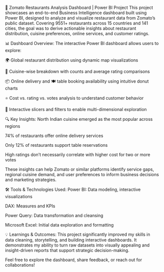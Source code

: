 🚀 Zomato Restaurants Analysis Dashboard | Power BI Project
This project showcases an end-to-end Business Intelligence dashboard built using Power BI, designed to analyze and visualize restaurant data from Zomato’s public dataset. Covering 9551+ restaurants across 15 countries and 141 cities, the goal was to derive actionable insights about restaurant distribution, cuisine preferences, online services, and customer ratings.

📊 Dashboard Overview:
The interactive Power BI dashboard allows users to explore:

🌍 Global restaurant distribution using dynamic map visualizations

🍝 Cuisine-wise breakdown with counts and average rating comparisons

📦 Online delivery and 🍽️ table booking availability using intuitive donut charts

⭐ Cost vs. rating vs. votes analysis to understand customer behavior

🔄 Interactive slicers and filters to enable multi-dimensional exploration

🔍 Key Insights:
North Indian cuisine emerged as the most popular across regions

74% of restaurants offer online delivery services

Only 12% of restaurants support table reservations

High ratings don’t necessarily correlate with higher cost for two or more votes

These insights can help Zomato or similar platforms identify service gaps, regional cuisine demand, and user preferences to inform business decisions and marketing strategies.

🛠 Tools & Technologies Used:
Power BI: Data modeling, interactive visualizations

DAX: Measures and KPIs

Power Query: Data transformation and cleansing

Microsoft Excel: Initial data exploration and formatting

💡 Learnings & Outcomes:
This project significantly improved my skills in data cleaning, storytelling, and building interactive dashboards. It demonstrates my ability to turn raw datasets into visually appealing and insight-driven reports that support strategic decision-making.

Feel free to explore the dashboard, share feedback, or reach out for collaborations!
